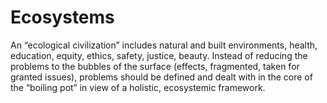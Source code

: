 # Ecosystems
An “ecological civilization” includes natural and built environments, health, education, equity, ethics, safety, justice, beauty. Instead of reducing the problems to the bubbles of the surface (effects, fragmented, taken for granted issues), problems should be defined and dealt with in the core of the “boiling pot” in view of a holistic, ecosystemic framework. 
